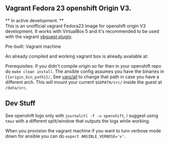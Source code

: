 Vagrant Fedora 23 openshift Origin V3.  
---
** In active development.  **  
This is an unofficial vagrant Fedora23 Image for openshift origin V3 development.
It works with VirtualBox 5 and it's recommended to be used with the vagrant [vbguest plugin](https://github.com/dotless-de/vagrant-vbguest/).


Pre-built: Vagrant machine

An already compiled and working vagrant box is already available at:

Prerequisites:
If you didn't compile origin so far then in your openshift repo do `make clean install`.
The ansible config assumes you have the binaries in `{{origin_bin_path}}/`, See [vars/all](vars/all) to change that path in case you have a different arch.
This will mount your current `$GOPATH/src/` inside the guest at `/data/src`.

Dev Stuff
---
See openshift logs only with `journalctl -f -u openshift`, i suggest using `tmux` with a different split/window that outputs the logs while working.  

When you provision the vagrant machine if you want to turn verbose mode down for ansible you can do `export ANSIBLE_VERBOSE='v'`.  
